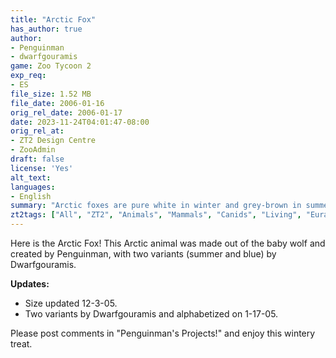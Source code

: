 ```yaml
---
title: "Arctic Fox"
has_author: true
author:
- Penguinman
- dwarfgouramis
game: Zoo Tycoon 2
exp_req:
- ES
file_size: 1.52 MB
file_date: 2006-01-16
orig_rel_date: 2006-01-17
date: 2023-11-24T04:01:47-08:00
orig_rel_at: 
- ZT2 Design Centre
- ZooAdmin
draft: false
license: 'Yes'
alt_text: 
languages:
- English
summary: "Arctic foxes are pure white in winter and grey-brown in summer. They can also be light brown, grey, chocolate, or black with a bluish hue."
zt2tags: ["All", "ZT2", "Animals", "Mammals", "Canids", "Living", "Eurasian", "Endangered Species"]
---
```

Here is the Arctic Fox! This Arctic animal was made out of the baby wolf and created by Penguinman, with two variants (summer and blue) by Dwarfgouramis.

**Updates:**  
- Size updated 12-3-05.  
- Two variants by Dwarfgouramis and alphabetized on 1-17-05.

Please post comments in "Penguinman's Projects!" and enjoy this wintery treat.
